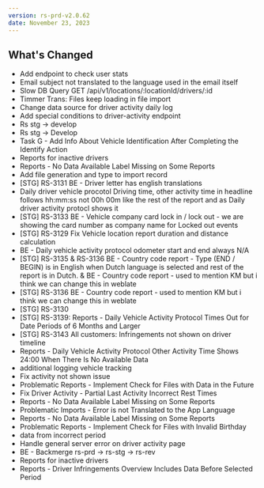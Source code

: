 ```yaml
---
version: rs-prd-v2.0.62
date: November 23, 2023
---
```


## What's Changed
* Add endpoint to check user stats
* Email subject not translated to the language used in the email itself
* Slow DB Query GET /api/v1/locations/:locationId/drivers/:id
* Timmer Trans: Files keep loading in file import
* Change data source for driver activity daily log
* Add special conditions to driver-activity endpoint
* Rs stg -> develop
* Rs stg -> Develop
* Task G - Add Info About Vehicle Identification After Completing the Identify Action
* Reports for inactive drivers
* Reports - No Data Available Label Missing on Some Reports
* Add file generation and type to import record
* [STG] RS-3131 BE - Driver letter has english translations
* Daily driver vehicle procotol Driving time, other activity time in headline follows hh:mm:ss not 00h 00m like the rest of the report and as Daily driver activity protocl shows it
* [STG] RS-3133 BE - Vehicle company card lock in / lock out - we are showing the card number as company name for Locked out events
* [STG] RS-3129 Fix Vehicle location report duration and distance calculation
* BE - Daily vehicle activity protocol odometer start and end always N/A
* [STG] RS-3135 & RS-3136 BE - Country code report - Type (END / BEGIN) is in English when Dutch language is selected and rest of the report is in Dutch. & BE - Country code report - used to mention KM but i think we can change this in weblate
* [STG] RS-3136 BE - Country code report - used to mention KM but i think we can change this in weblate
* [STG] RS-3130
* [STG] RS-3139: Reports - Daily Vehicle Activity Protocol Times Out for Date Periods of 6 Months and Larger
* [STG] RS-3143 All customers: Infringements not shown on driver timeline
* Reports - Daily Vehicle Activity Protocol Other Activity Time Shows 24:00 When There Is No Available Data
* additional logging vehicle tracking
* Fix activity not shown issue
* Problematic Reports - Implement Check for Files with Data in the Future
* Fix Driver Activity - Partial Last Activity Incorrect Rest Times
* Reports - No Data Available Label Missing on Some Reports
* Problematic Imports - Error is not Translated to the App Language
* Reports - No Data Available Label Missing on Some Reports
* Problematic Reports - Implement Check for Files with Invalid Birthday
* data from incorrect period
* Handle general server error on driver activity page
* BE - Backmerge rs-prd -> rs-stg -> rs-rev
* Reports for inactive drivers
* Reports - Driver Infringements Overview Includes Data Before Selected Period